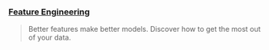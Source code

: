 ### [Feature Engineering](https://www.kaggle.com/learn/feature-engineering)
> Better features make better models. Discover how to get the most out of your data.
